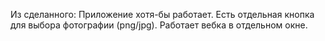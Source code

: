 Из сделанного:
    Приложение хотя-бы работает.
    Есть отдельная кнопка для выбора фотографии (png/jpg).
    Работает вебка в отдельном окне.